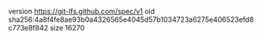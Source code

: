 version https://git-lfs.github.com/spec/v1
oid sha256:4a8f4fe8ae93b0a4326565e4045d57b1034723a6275e406523efd8c773e8f842
size 16270
